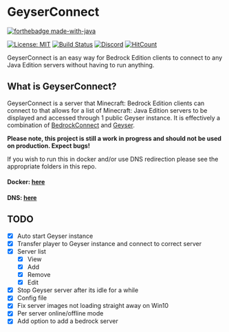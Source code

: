 # GeyserConnect

[![forthebadge made-with-java](https://ForTheBadge.com/images/badges/made-with-java.svg)](https://java.com/)

[![License: MIT](https://img.shields.io/badge/license-MIT-blue.svg)](LICENSE)
[![Build Status](https://ci.nukkitx.com/job/GeyserMC/job/GeyserConnect/job/master/badge/icon)](https://ci.nukkitx.com/job/GeyserMC/job/GeyserConnect/job/master/)
[![Discord](https://img.shields.io/discord/613163671870242838.svg?color=%237289da&label=discord)](http://discord.geysermc.org/)
[![HitCount](http://hits.dwyl.io/GeyserMC/GeyserConnect.svg)](http://hits.dwyl.io/GeyserMC/GeyserConnect)

GeyserConnect is an easy way for Bedrock Edition clients to connect to any Java Edition servers without having to run anything.

## What is GeyserConnect?
GeyserConnect is a server that Minecraft: Bedrock Edition clients can connect to that allows for a list of Minecraft: Java Edition servers to be displayed and accessed through 1 public Geyser instance. It is effectively a combination of [BedrockConnect](https://github.com/Pugmatt/BedrockConnect) and [Geyser](https://github.com/GeyserMC/Geyser).

**Please note, this project is still a work in progress and should not be used on production. Expect bugs!**

If you wish to run this in docker and/or use DNS redirection please see the appropriate folders in this repo.
#### Docker: [here](docker)
#### DNS: [here](bind9)

## TODO
- [x] Auto start Geyser instance
- [x] Transfer player to Geyser instance and connect to correct server
- [x] Server list
	- [x] View
	- [x] Add
	- [x] Remove
	- [x] Edit
- [x] Stop Geyser server after its idle for a while
- [x] Config file
- [x] Fix server images not loading straight away on Win10
- [x] Per server online/offline mode
- [x] Add option to add a bedrock server
